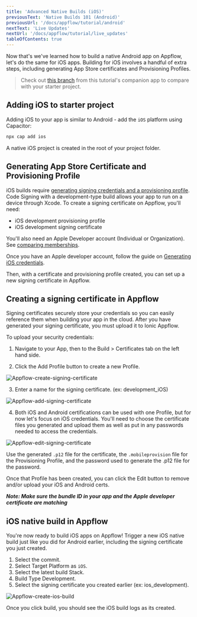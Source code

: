 ```yaml
---
title: 'Advanced Native Builds (iOS)'
previousText: 'Native Builds 101 (Android)'
previousUrl: '/docs/appflow/tutorial/android'
nextText: 'Live Updates'
nextUrl: '/docs/appflow/tutorial/live_updates'
tableOfContents: true
---
```


Now that's we've learned how to build a native Android app on Appflow, let's do the same for iOS apps. Building for iOS involves a handful of extra steps, including generating App Store certificates and Provisioning Profiles.

> Check out [this branch](https://github.com/ionic-team/tutorial-appflow/tree/part-3_Build_ios) from this tutorial's companion app to compare with your starter project.

## Adding iOS to starter project

Adding iOS to your app is similar to Android - add the `iOS` platform using Capacitor:

```bash
npx cap add ios
```

A native iOS project is created in the root of your project folder.

## Generating App Store Certificate and Provisioning Profile

iOS builds require [generating signing credentials and a provisioning profile](https://ionicframework.com/docs/appflow/package/credentials#android-credentials). Code Signing with a development-type build allows your app to run on a device through Xcode. To create a signing certificate on Appflow, you'll need:
* iOS development provisioning profile
* iOS development signing certificate

You'll also need an Apple Developer account (Individual or Organization). See [comparing memberships](https://developer.apple.com/support/compare-memberships/).

Once you have an Apple developer account, follow the guide on [Generating iOS credentials](https://ionicframework.com/docs/appflow/package/credentials#ios-credentials).

Then, with a certificate and provisioning profile created, you can set up a new signing certificate in Appflow.

## Creating a signing certificate in Appflow

Signing certificates securely store your credentials so you can easily reference them when building your app in the cloud. After you have generated your signing certificate, you must upload it to Ionic Appflow.

To upload your security credentials:

1. Navigate to your App, then to the Build > Certificates tab on the left hand side.

2. Click the Add Profile button to create a new Profile.

![Appflow-create-signing-certificate](/docs/assets/img/appflow/tutorial/create-security-profile.png)

3. Enter a name for the signing certificate. (ex: development_iOS)

![Appflow-add-signing-certificate](/docs/assets/img/appflow/tutorial/add-security-profile.png)

4. Both iOS and Android certifications can be used with one Profile, but for now let's focus on iOS credentials. You'll need to choose the certificate files you generated and upload them as well as put in any passwords needed to access the credentials.

![Appflow-edit-signing-certificate](/docs/assets/img/appflow/tutorial/edit-security-profile.png)

Use the generated `.p12` file for the certificate, the `.mobileprovision` file for the Provisioning Profile, and the password used to generate the .p12 file for the password.

Once that Profile has been created, you can click the Edit button to remove and/or upload your iOS and Android certs.

***Note: Make sure the bundle ID in your app and the Apple developer certificate are matching***

## iOS native build in Appflow

You're now ready to build iOS apps on Appflow! Trigger a new iOS native build just like you did for Android earlier, including the signing certificate you just created.

1. Select the commit.
2. Select Target Platform as `iOS`.
3. Select the latest build Stack.
3. Build Type Development.
4. Select the signing certificate you created earlier (ex: ios_development).

![Appflow-create-ios-build](/docs/assets/img/appflow/tutorial/create-ios-build.png)

Once you click build, you should see the iOS build logs as its created.
